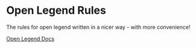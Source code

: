 # Open Legend Rules
The rules for open legend written in a nicer way - with more convenience!

[Open Legend Docs](http://ol.readthedocs.io/en/latest/)